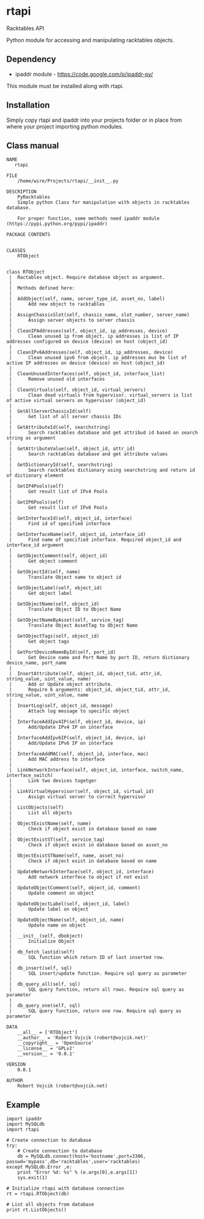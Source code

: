 rtapi
=====

Racktables API

Python module for accessing and manipulating racktables objects.

Dependency
------------------

* ipaddr module - https://code.google.com/p/ipaddr-py/

This module must be installed along with rtapi.

Installation
----------------
Simply copy rtapi and ipaddr into your projects folder or in place from where your project importing python modules.


Class manual
--------------------
    NAME
       rtapi

    FILE
        /home/wire/Projects/rtapi/__init__.py
    
    DESCRIPTION
        PyRacktables
        Simple python Class for manipulation with objects in racktables database. 
    
        For proper function, some methods need ipaddr module (https://pypi.python.org/pypi/ipaddr)

    PACKAGE CONTENTS


    CLASSES
        RTObject


    class RTObject
     |  Ractables object. Require database object as argument.
     |  
     |  Methods defined here:
     |  
     |  AddObject(self, name, server_type_id, asset_no, label)
     |      Add new object to racktables
     |  
     |  AssignChassisSlot(self, chassis_name, slot_number, server_name)
     |      Assign server objects to server chassis
     |  
     |  CleanIPAddresses(self, object_id, ip_addresses, device)
     |      Clean unused ip from object. ip addresses is list of IP addresses configured on device (device) on host (object_id)
     |  
     |  CleanIPv6Addresses(self, object_id, ip_addresses, device)
     |      Clean unused ipv6 from object. ip_addresses mus be list of active IP addresses on device (device) on host (object_id)
     |  
     |  CleanUnusedInterfaces(self, object_id, interface_list)
     |      Remove unused old interfaces
     |  
     |  CleanVirtuals(self, object_id, virtual_servers)
     |      Clean dead virtuals from hypervisor. virtual_servers is list of active virtual servers on hypervisor (object_id)
     |  
     |  GetAllServerChassisId(self)
     |      Get list of all server chassis IDs
     |  
     |  GetAttributeId(self, searchstring)
     |      Search racktables database and get attribud id based on search string as argument
     |  
     |  GetAttributeValue(self, object_id, attr_id)
     |      Search racktables database and get attribute values
     |  
     |  GetDictionaryId(self, searchstring)
     |      Search racktables dictionary using searchstring and return id of dictionary element
     |  
     |  GetIP4Pools(self)
     |      Get result list of IPv4 Pools
     |  
     |  GetIP6Pools(self)
     |      Get result list of IPv6 Pools
     |  
     |  GetInterfaceId(self, object_id, interface)
     |      Find id of specified interface
     |  
     |  GetInterfaceName(self, object_id, interface_id)
     |      Find name of specified interface. Required object_id and interface_id argument
     |  
     |  GetObjectComment(self, object_id)
     |      Get object comment
     |  
     |  GetObjectId(self, name)
     |      Translate Object name to object id
     |  
     |  GetObjectLabel(self, object_id)
     |      Get object label
     |  
     |  GetObjectName(self, object_id)
     |      Translate Object ID to Object Name
     |  
     |  GetObjectNameByAsset(self, service_tag)
     |      Translate Object AssetTag to Object Name
     |  
     |  GetObjectTags(self, object_id)
     |      Get object tags
     |  
     |  GetPortDeviceNameById(self, port_id)
     |      Get Device name and Port Name by port ID, return dictionary device_name, port_name
     |  
     |  InsertAttribute(self, object_id, object_tid, attr_id, string_value, uint_value, name)
     |      Add or Update object attribute. 
     |      Require 6 arguments: object_id, object_tid, attr_id, string_value, uint_value, name
     |  
     |  InsertLog(self, object_id, message)
     |      Attach log message to specific object
     |  
     |  InterfaceAddIpv4IP(self, object_id, device, ip)
     |      Add/Update IPv4 IP on interface
     |  
     |  InterfaceAddIpv6IP(self, object_id, device, ip)
     |      Add/Update IPv6 IP on interface
     |  
     |  InterfaceAddMAC(self, object_id, interface, mac)
     |      Add MAC address to interface
     |  
     |  LinkNetworkInterface(self, object_id, interface, switch_name, interface_switch)
     |      Link two devices togetger
     |  
     |  LinkVirtualHypervisor(self, object_id, virtual_id)
     |      Assign virtual server to correct hypervisor
     |  
     |  ListObjects(self)
     |      List all objects
     |  
     |  ObjectExistName(self, name)
     |      Check if object exist in database based on name
     |  
     |  ObjectExistST(self, service_tag)
     |      Check if object exist in database based on asset_no
     |  
     |  ObjectExistSTName(self, name, asset_no)
     |      Check if object exist in database based on name
     |  
     |  UpdateNetworkInterface(self, object_id, interface)
     |      Add network interfece to object if not exist
     |  
     |  UpdateObjectComment(self, object_id, comment)
     |      Update comment on object
     |  
     |  UpdateObjectLabel(self, object_id, label)
     |      Update label on object
     |  
     |  UpdateObjectName(self, object_id, name)
     |      Update name on object
     |  
     |  __init__(self, dbobject)
     |      Initialize Object
     |  
     |  db_fetch_lastid(self)
     |      SQL function which return ID of last inserted row.
     |  
     |  db_insert(self, sql)
     |      SQL insert/update function. Require sql query as parameter
     |  
     |  db_query_all(self, sql)
     |      SQL query function, return all rows. Require sql query as parameter
     |  
     |  db_query_one(self, sql)
     |      SQL query function, return one row. Require sql query as parameter

    DATA
        __all__ = ['RTObject']
        __author__ = 'Robert Vojcik (robert@vojcik.net)'
        __copyright__ = 'OpenSource'
        __license__ = 'GPLv2'
        __version__ = '0.0.1'

    VERSION
        0.0.1

    AUTHOR
        Robert Vojcik (robert@vojcik.net)

Example
-------


    import ipaddr
    import MySQLdb
    import rtapi

    # Create connection to database
    try:
        # Create connection to database
        db = MySQLdb.connect(host='hostname',port=3306, passwd='mypass',db='racktables',user='racktables)
    except MySQLdb.Error ,e:
        print "Error %d: %s" % (e.args[0],e.args[1])
        sys.exit(1)

    # Initialize rtapi with database connection
    rt = rtapi.RTObject(db)

    # List all objects from database
    print rt.ListObjects()


